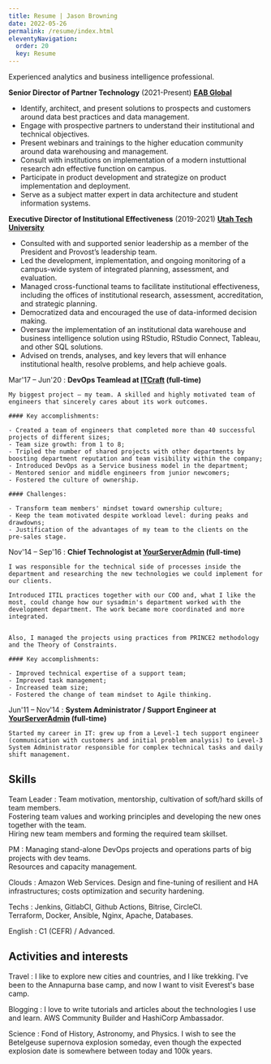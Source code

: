 ```yaml
---
title: Resume | Jason Browning
date: 2022-05-26
permalink: /resume/index.html
eleventyNavigation:
  order: 20
  key: Resume 
---
```


Experienced analytics and business intelligence professional.

**Senior Director of Partner Technology** (2021-Present)
**[EAB Global](http://www.eab.com)**

- Identify, architect, and present solutions to prospects and customers around data best practices and data management.
- Engage with prospective partners to understand their institutional and technical objectives.
- Present webinars and trainings to the higher education community around data warehousing and management.
- Consult with institutions on implementation of a modern instuttional research adn effective function on campus.
- Participate in product development and strategize on product implementation and deployment.
- Serve as a subject matter expert in data architecture and student information systems.

**Executive Director of Institutional Effectiveness** (2019-2021)
**[Utah Tech University](http://www.utahtech.edu)**

- Consulted with and supported senior leadership as a member of the President and Provost’s leadership team.
- Led the development, implementation, and ongoing monitoring of a campus-wide system of integrated planning, assessment, and evaluation.
- Managed cross-functional teams to facilitate institutional effectiveness, including the offices of institutional research, assessment, accreditation, and strategic planning.
- Democratized data and encouraged the use of data-informed decision making.
- Oversaw the implementation of an institutional data warehouse and business intelligence solution using RStudio, RStudio Connect, Tableau, and other SQL solutions.
- Advised on trends, analyses, and key levers that will enhance institutional health, resolve problems, and help achieve goals.


Mar'17 – Jun'20
:   **DevOps Teamlead at [ITCraft](https://itechcraft.com/blog/clients-amazon-aws-hosting/) (full-time)**

    My biggest project — my team. A skilled and highly motivated team of engineers that sincerely cares about its work outcomes.

    #### Key accomplishments:

    - Created a team of engineers that completed more than 40 successful projects of different sizes;
    - Team size growth: from 1 to 8;
    - Tripled the number of shared projects with other departments by boosting department reputation and team visibility within the company;
    - Introduced DevOps as a Service business model in the department;
    - Mentored senior and middle engineers from junior newcomers;
    - Fostered the culture of ownership.

    #### Challenges:

    - Transform team members' mindset toward ownership culture;
    - Keep the team motivated despite workload level: during peaks and drawdowns;
    - Justification of the advantages of my team to the clients on the pre-sales stage.


Nov'14 – Sep'16
:   **Chief Technologist at [YourServerAdmin](https://yourserveradmin.com/) (full-time)**

    I was responsible for the technical side of processes inside the department and researching the new technologies we could implement for our clients.

    Introduced ITIL practices together with our COO and, what I like the most, could change how our sysadmin's department worked with the development department. The work became more coordinated and more integrated.


    Also, I managed the projects using practices from PRINCE2 methodology and the Theory of Constraints.
    
    #### Key accomplishments:
    
    - Improved technical expertise of a support team;
    - Improved task management;
    - Increased team size;
    - Fostered the change of team mindset to Agile thinking.

Jun'11 – Nov'14
:   **System Administrator / Support Engineer at [YourServerAdmin](https://yourserveradmin.com/) (full-time)**

    Started my career in IT: grew up from a Level-1 tech support engineer (communication with customers and initial problem analysis) to Level-3 System Administrator responsible for complex technical tasks and daily shift management.

Skills
----------------------------------
Team Leader
:   Team motivation, mentorship, cultivation of soft/hard skills of team members.\
Fostering team values and working principles and developing the new ones together with the team.\
Hiring new team members and forming the required team skillset.

PM
:   Managing stand-alone DevOps projects and operations parts of big projects with dev teams.\
Resources and capacity management.

Clouds
:   Amazon Web Services. Design and fine-tuning of resilient and HA infrastructures; costs optimization and security hardening.

Techs
:   Jenkins, GitlabCI, Github Actions, Bitrise, CircleCI.\
Terraform, Docker, Ansible, Nginx, Apache, Databases.

English
:   C1 (CEFR) / Advanced.

Activities and interests
------------------------
Travel
:   I like to explore new cities and countries, and I like trekking. I've been to the Annapurna base camp, and now I want to visit Everest's base camp.

Blogging
:   I love to write tutorials and articles about the technologies I use and learn. AWS Community Builder and HashiCorp Ambassador.

Science
:   Fond of History, Astronomy, and Physics. I wish to see the Betelgeuse supernova explosion someday, even though the expected explosion date is somewhere between today and 100k years. 
